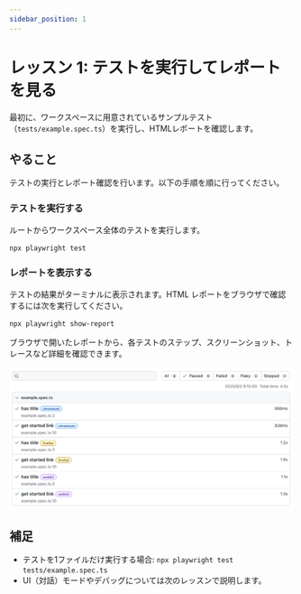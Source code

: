 ```yaml
---
sidebar_position: 1
---
```


# レッスン 1: テストを実行してレポートを見る

最初に、ワークスペースに用意されているサンプルテスト（`tests/example.spec.ts`）を実行し、HTMLレポートを確認します。

## やること

テストの実行とレポート確認を行います。以下の手順を順に行ってください。

### テストを実行する

ルートからワークスペース全体のテストを実行します。

```bash
npx playwright test
```

### レポートを表示する

テストの結果がターミナルに表示されます。HTML レポートをブラウザで確認するには次を実行してください。

```bash
npx playwright show-report
```

ブラウザで開いたレポートから、各テストのステップ、スクリーンショット、トレースなど詳細を確認できます。

![](img/001.png)

## 補足
- テストを1ファイルだけ実行する場合: `npx playwright test tests/example.spec.ts`
- UI（対話）モードやデバッグについては次のレッスンで説明します。
